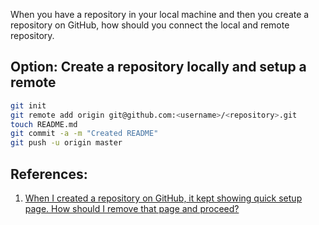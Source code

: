 When you have a repository in your local machine and then you create a repository on GitHub, 
how should you connect the local and remote repository.

## Option: Create a repository locally and setup a remote
```bash
git init
git remote add origin git@github.com:<username>/<repository>.git
touch README.md
git commit -a -m "Created README"
git push -u origin master
```



## References:
1. [When I created a repository on GitHub, it kept showing quick setup page. How should I remove that page and proceed?](https://stackoverflow.com/questions/53004615/when-i-created-a-repository-on-github-it-kept-showing-quick-setup-page-how-sho)


